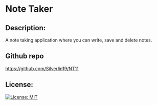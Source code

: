 # Note Taker

## Description:

A note taking application where you can write, save and delete notes.

## Github repo

https://github.com/Silverlin19/NT11

## License:

[![License: MIT](https://img.shields.io/badge/License-MIT-yellow.svg)](https://opensource.org/licenses/MIT)
